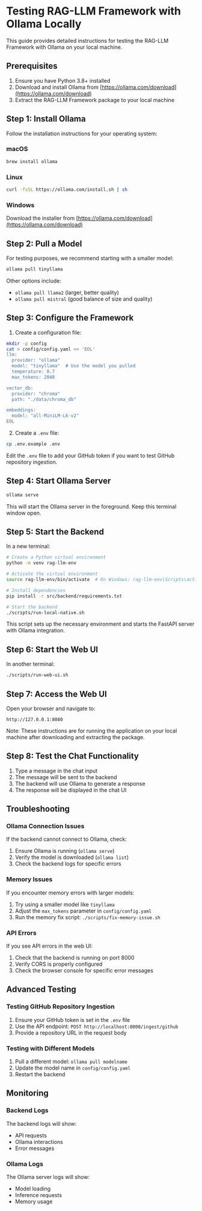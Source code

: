 # Testing RAG-LLM Framework with Ollama Locally

This guide provides detailed instructions for testing the RAG-LLM Framework with Ollama on your local machine.

## Prerequisites

1. Ensure you have Python 3.8+ installed
2. Download and install Ollama from [https://ollama.com/download](https://ollama.com/download)
3. Extract the RAG-LLM Framework package to your local machine

## Step 1: Install Ollama

Follow the installation instructions for your operating system:

### macOS
```bash
brew install ollama
```

### Linux
```bash
curl -fsSL https://ollama.com/install.sh | sh
```

### Windows
Download the installer from [https://ollama.com/download](https://ollama.com/download)

## Step 2: Pull a Model

For testing purposes, we recommend starting with a smaller model:

```bash
ollama pull tinyllama
```

Other options include:
- `ollama pull llama2` (larger, better quality)
- `ollama pull mistral` (good balance of size and quality)

## Step 3: Configure the Framework

1. Create a configuration file:

```bash
mkdir -p config
cat > config/config.yaml << 'EOL'
llm:
  provider: "ollama"
  model: "tinyllama"  # Use the model you pulled
  temperature: 0.7
  max_tokens: 2048

vector_db:
  provider: "chroma"
  path: "./data/chroma_db"

embeddings:
  model: "all-MiniLM-L6-v2"
EOL
```

2. Create a `.env` file:

```bash
cp .env.example .env
```

Edit the `.env` file to add your GitHub token if you want to test GitHub repository ingestion.

## Step 4: Start Ollama Server

```bash
ollama serve
```

This will start the Ollama server in the foreground. Keep this terminal window open.

## Step 5: Start the Backend

In a new terminal:

```bash
# Create a Python virtual environment
python -m venv rag-llm-env

# Activate the virtual environment
source rag-llm-env/bin/activate  # On Windows: rag-llm-env\Scripts\activate

# Install dependencies
pip install -r src/backend/requirements.txt

# Start the backend
./scripts/run-local-native.sh
```

This script sets up the necessary environment and starts the FastAPI server with Ollama integration.

## Step 6: Start the Web UI

In another terminal:

```bash
./scripts/run-web-ui.sh
```

## Step 7: Access the Web UI

Open your browser and navigate to:

```
http://127.0.0.1:8080
```

Note: These instructions are for running the application on your local machine after downloading and extracting the package.

## Step 8: Test the Chat Functionality

1. Type a message in the chat input
2. The message will be sent to the backend
3. The backend will use Ollama to generate a response
4. The response will be displayed in the chat UI

## Troubleshooting

### Ollama Connection Issues

If the backend cannot connect to Ollama, check:

1. Ensure Ollama is running (`ollama serve`)
2. Verify the model is downloaded (`ollama list`)
3. Check the backend logs for specific errors

### Memory Issues

If you encounter memory errors with larger models:

1. Try using a smaller model like `tinyllama`
2. Adjust the `max_tokens` parameter in `config/config.yaml`
3. Run the memory fix script: `./scripts/fix-memory-issue.sh`

### API Errors

If you see API errors in the web UI:

1. Check that the backend is running on port 8000
2. Verify CORS is properly configured
3. Check the browser console for specific error messages

## Advanced Testing

### Testing GitHub Repository Ingestion

1. Ensure your GitHub token is set in the `.env` file
2. Use the API endpoint: `POST http://localhost:8000/ingest/github`
3. Provide a repository URL in the request body

### Testing with Different Models

1. Pull a different model: `ollama pull modelname`
2. Update the model name in `config/config.yaml`
3. Restart the backend

## Monitoring

### Backend Logs

The backend logs will show:
- API requests
- Ollama interactions
- Error messages

### Ollama Logs

The Ollama server logs will show:
- Model loading
- Inference requests
- Memory usage
